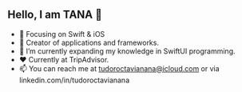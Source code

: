 ## Hello, I am TANA 👋

- 📙 Focusing on Swift & iOS
- 🔨 Creator of applications and frameworks.
- 🌱 I’m currently expanding my knowledge in SwiftUI programming.
- ❤️ Currently at TripAdvisor.
- 📫 You can reach me at tudoroctavianana@icloud.com or via linkedin.com/in/tudoroctavianana

<!---
### Languages and Tools:
<img src="https://developer.apple.com/swift/images/swift-logo.svg?style=flat" width="38" height="38" style="vertical-align:middle"></a>
<img src="https://upload.wikimedia.org/wikipedia/en/0/0c/Xcode_icon.png?style=flat" width="42" height="42" style="vertical-align:middle"></a>
<img src="https://i0.wp.com/mycodetips.com/wp-content/uploads/2017/07/Objective-c-logo.png?fit=512%2C514&ssl=1" width="38" height="38" style="vertical-[//]: align:middle"></a>
<img src="https://bignerdranch.com/wp-content/uploads/2021/03/SwiftUI-Logo-copy.jpg" width="38" height="38" style="vertical-align:middle"></a>
-->
